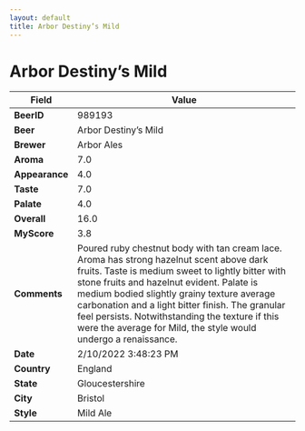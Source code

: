 ```yaml
---
layout: default
title: Arbor Destiny’s Mild
---
```


# Arbor Destiny’s Mild

| Field         | Value     |
|---------------|-----------|
| **BeerID** | 989193 |
| **Beer** | Arbor Destiny’s Mild |
| **Brewer** | Arbor Ales |
| **Aroma** | 7.0 |
| **Appearance** | 4.0 |
| **Taste** | 7.0 |
| **Palate** | 4.0 |
| **Overall** | 16.0 |
| **MyScore** | 3.8 |
| **Comments** | Poured ruby chestnut body with tan cream lace. Aroma has strong hazelnut scent above dark fruits. Taste is medium sweet to lightly bitter with stone fruits and hazelnut evident. Palate is medium bodied slightly grainy texture average carbonation and a light bitter finish. The granular feel persists. Notwithstanding the texture if this were the average for Mild, the style would undergo a renaissance. |
| **Date** | 2/10/2022 3:48:23 PM |
| **Country** | England |
| **State** | Gloucestershire |
| **City** | Bristol |
| **Style** | Mild Ale |
